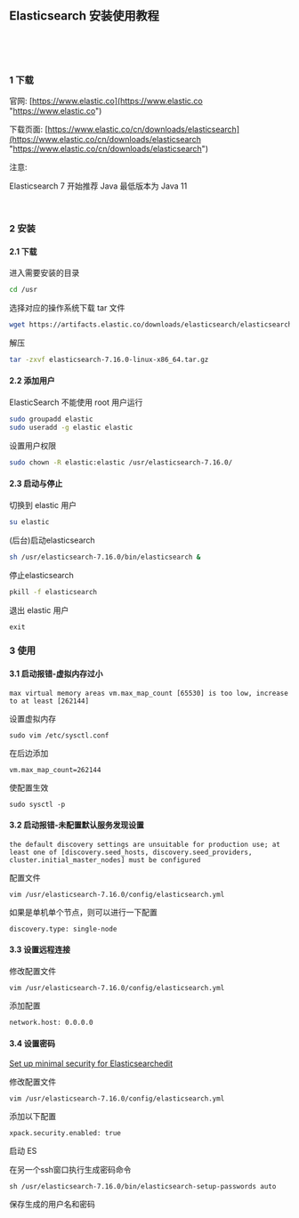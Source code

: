 ## Elasticsearch 安装使用教程  

​    

​    

### 1 下载  

官网: [https://www.elastic.co](https://www.elastic.co "https://www.elastic.co")  

下载页面: [https://www.elastic.co/cn/downloads/elasticsearch](https://www.elastic.co/cn/downloads/elasticsearch "https://www.elastic.co/cn/downloads/elasticsearch")  

注意:  

Elasticsearch 7 开始推荐 Java 最低版本为 Java 11  

​    

### 2 安装  

#### 2.1 下载

进入需要安装的目录  

```sh
cd /usr
```

选择对应的操作系统下载 tar 文件  

```sh
wget https://artifacts.elastic.co/downloads/elasticsearch/elasticsearch-7.16.1-linux-x86_64.tar.gz
```

解压  

```sh
tar -zxvf elasticsearch-7.16.0-linux-x86_64.tar.gz
```

#### 2.2 添加用户  

ElasticSearch 不能使用 root 用户运行  

```sh
sudo groupadd elastic
sudo useradd -g elastic elastic
```

设置用户权限  

```sh
sudo chown -R elastic:elastic /usr/elasticsearch-7.16.0/
```

#### 2.3 启动与停止

切换到 elastic 用户  

```sh
su elastic
```

(后台)启动elasticsearch

```sh
sh /usr/elasticsearch-7.16.0/bin/elasticsearch &
```

停止elasticsearch

```sh
pkill -f elasticsearch
```

退出 elastic 用户  

```
exit
```



### 3 使用  

#### 3.1 启动报错-虚拟内存过小  

```
max virtual memory areas vm.max_map_count [65530] is too low, increase to at least [262144]
```

设置虚拟内存  
```
sudo vim /etc/sysctl.conf
```
在后边添加  
```
vm.max_map_count=262144
```
使配置生效  
```
sudo sysctl -p
```

#### 3.2 启动报错-未配置默认服务发现设置  

```
the default discovery settings are unsuitable for production use; at least one of [discovery.seed_hosts, discovery.seed_providers, cluster.initial_master_nodes] must be configured
```
配置文件  
```
vim /usr/elasticsearch-7.16.0/config/elasticsearch.yml
```
如果是单机单个节点，则可以进行一下配置  

```
discovery.type: single-node
```

#### 3.3 设置远程连接  

修改配置文件  
```
vim /usr/elasticsearch-7.16.0/config/elasticsearch.yml
```
添加配置  
```
network.host: 0.0.0.0
```

#### 3.4 设置密码  

[Set up minimal security for Elasticsearchedit](https://www.elastic.co/guide/en/elasticsearch/reference/7.16/security-minimal-setup.html#security-minimal-setup "https://www.elastic.co/guide/en/elasticsearch/reference/7.16/security-minimal-setup.html#security-minimal-setup")  

修改配置文件  

```
vim /usr/elasticsearch-7.16.0/config/elasticsearch.yml
```

添加以下配置  
```
xpack.security.enabled: true
```

启动 ES  

在另一个ssh窗口执行生成密码命令  

```
sh /usr/elasticsearch-7.16.0/bin/elasticsearch-setup-passwords auto
```
保存生成的用户名和密码  

